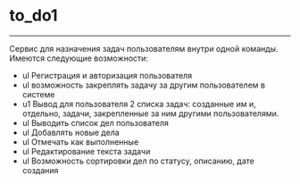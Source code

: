 # to_do1
---
Сервис для назначения задач пользователям внутри одной команды.
Имеются следующие возможности:
- ul Регистрация и авторизация пользователя
- ul возможность закреплять задачу за другим пользователем в системе
- u1 Вывод для пользователя 2 списка задач: созданные им и, отдельно, задачи, закрепленные за ним другими пользователями.
- ul Выводить список дел пользователя
- ul Добавлять новые дела
- ul Отмечать как выполненные
- ul Редактирование текста задачи
- ul Возможность сортировки дел по статусу, описанию, дате создания
